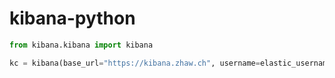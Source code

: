 # kibana-python

```python 
from kibana.kibana import kibana

kc = kibana(base_url="https://kibana.zhaw.ch", username=elastic_username, password=elastic_password, sl_verify=False)
```